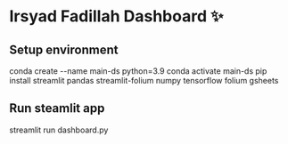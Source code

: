 # Irsyad Fadillah Dashboard ✨

## Setup environment

conda create --name main-ds python=3.9
conda activate main-ds
pip install streamlit pandas streamlit-folium numpy tensorflow folium gsheets


## Run steamlit app

streamlit run dashboard.py
